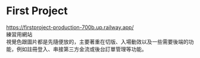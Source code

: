 # First Project  
https://firstproject-production-700b.up.railway.app/  
練習用網站  
視覺色跟圖片都是先隨便放的，主要著重在切版、入場動效以及一些需要後端的功能，例如註冊登入、串接第三方金流或後台訂單管理等功能。
